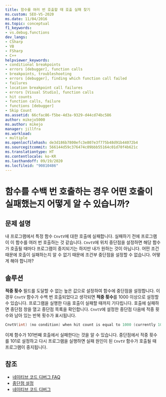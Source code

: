 ```yaml
---
title: 함수를 여러 번 호출할 때 호출 실패 찾기
ms.custom: SEO-VS-2020
ms.date: 11/04/2016
ms.topic: conceptual
f1_keywords:
- vs.debug.functions
dev_langs:
- CSharp
- VB
- FSharp
- C++
helpviewer_keywords:
- conditional breakpoints
- errors [debugger], function calls
- breakpoints, troubleshooting
- errors [debugger], finding which function call failed
- failures
- location breakpoint call failures
- errors [Visual Studio], function calls
- hit counts
- function calls, failure
- functions [debugger]
- Skip Count
ms.assetid: 66cfac86-f5be-4d3a-9329-d44cd74bc586
author: mikejo5000
ms.author: mikejo
manager: jillfra
ms.workload:
- multiple
ms.openlocfilehash: de3d186b7800efc3e807e3f775b48d91b44072b4
ms.sourcegitcommit: 566144d59c376474c09bbb55164c01d70f4b621c
ms.translationtype: HT
ms.contentlocale: ko-KR
ms.lasthandoff: 09/19/2020
ms.locfileid: "90810486"
---
```

# <a name="when-calling-a-function-hundreds-of-times-how-do-i-know-which-call-failed"></a>함수를 수백 번 호출하는 경우 어떤 호출이 실패했는지 어떻게 알 수 있습니까?
## <a name="problem-description"></a>문제 설명
 내 프로그램에서 특정 함수 `CnvtV`에 대한 호출에 실패합니다. 실패하기 전에 프로그램이 이 함수를 여러 번 호출하는 것 같습니다. `CnvtV`에 위치 중단점을 설정하면 해당 함수가 호출될 때마다 프로그램이 중지되기는 하지만 내가 원하는 것이 아닙니다. 어떤 조건 때문에 호출이 실패하는지 알 수 없기 때문에 조건부 중단점을 설정할 수 없습니다. 어떻게 해야 합니까?

## <a name="solution"></a>솔루션
 **적중 횟수** 필드를 도달할 수 없는 높은 값으로 설정하여 함수에 중단점을 설정합니다. 이 경우 `CnvtV` 함수가 수백 번 호출되었다고 생각되면 **적중 횟수**를 1000 이상으로 설정할 수 있습니다. 프로그램을 실행한 다음 호출이 실패할 때까지 기다립니다. 호출에 실패하면 중단점 창을 열고 중단점 목록을 확인합니다. `CnvtV`에 설정한 중단점 다음에 적중 횟수와 남아 있는 반복 횟수가 표시됩니다.

```cpp
CnvtV(int) (no condition) when hit count is equal to 1000 (currently 101)
```

 이제 함수가 101번째 호출에서 실패한다는 것을 알 수 있습니다. 중단점에서 적중 횟수를 101로 설정하고 다시 프로그램을 실행하면 실패 원인이 된 `CnvtV` 함수가 호출될 때 프로그램이 중지됩니다.

## <a name="see-also"></a>참조
- [네이티브 코드 디버그 FAQ](../debugger/debugging-native-code-faqs.md)
- [중단점 설정](/previous-versions/ktf38f66(v=vs.100))
- [네이티브 코드 디버그](../debugger/debugging-native-code.md)